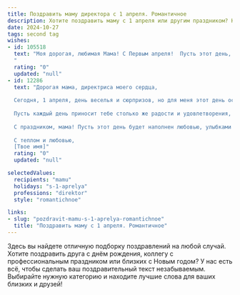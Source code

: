 ```yaml
---
title: Поздравить маму директора с 1 апреля. Романтичное
description: Хотите поздравить маму с 1 апреля или другим праздником? Наш ИИ создаст незабываемое поздравление, а вы обязательно выделитесь среди других.  
date: 2024-10-27
tags: second tag
wishes:
- id: 105518
  text: "Моя дорогая, любимая Мама! С Первым апреля!  Пусть этот день, полный шутливых неожиданностей, подарит тебе столько же радости и света, сколько ты даришь нам своим теплом и заботой.  Ты – наш директор,  настоящий руководитель нашей семьи, и я бесконечно восхищаюсь твоей силой, мудростью и нежностью.  Пусть сегодня все твои мечты исполнятся, а сердце будет наполнено любовью и счастьем.  Я тебя люблю!
  "
  rating: "0"
  updated: "null"
- id: 12286
  text: "Дорогая мама, директриса моего сердца,
  
  Сегодня, 1 апреля, день веселья и сюрпризов, но для меня этот день особенный, потому что он принадлежит тебе. Ты не только руководитель нашего дома, но и истинный лидер в моей жизни. Твоя мудрость, забота и любовь делают мир вокруг нас ярче и теплее.
  
  Пусть каждый день приносит тебе столько же радости и удовлетворения, сколько ты даришь другим. Твои слова поддержки и твоя улыбка — мои самые ценные сокровища. Спасибо за то, что ты есть.
  
  С праздником, мама! Пусть этот день будет наполнен любовью, улыбками и теплом, которые ты так умело даришь всем вокруг. Ты — моя вечная директриса, и я благодарен за каждый момент, проведенный вместе.
  
  С теплом и любовью,
  [Твое имя]"
  rating: "0"
  updated: "null"

selectedValues:
  recipients: "mamu"
  holidays: "s-1-aprelya"
  professions: "direktor"
  style: "romantichnoe"

links:
- slug: "pozdravit-mamu-s-1-aprelya-romantichnoe"
  title: "Поздравить маму с 1 апреля. Романтичное"
---
```


Здесь вы найдете отличную подборку поздравлений на любой случай.
Хотите поздравить друга с днём рождения, коллегу с профессиональным праздником или близких с Новым годом? У нас есть всё, чтобы сделать ваш поздравительный текст незабываемым. Выбирайте нужную категорию и находите лучшие слова для ваших близких и друзей!
